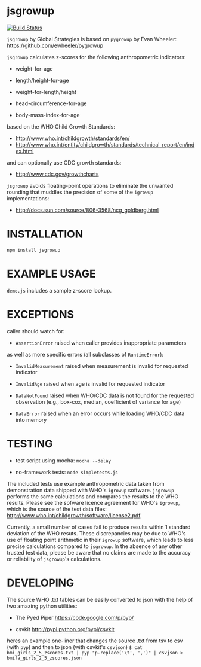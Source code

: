 jsgrowup
========

[![Build Status](https://travis-ci.org/elon-gs/jsgrowup.svg?branch=master)](https://travis-ci.org/elon-gs/jsgrowup.svg?branch=master)

`jsgrowup` by Global Strategies is based on `pygrowup` by Evan Wheeler:
https://github.com/ewheeler/pygrowup

`jsgrowup` calculates z-scores for the following anthropometric indicators:

* weight-for-age

* length/height-for-age

* weight-for-length/height

* head-circumference-for-age

* body-mass-index-for-age

based on the WHO Child Growth Standards:
* http://www.who.int/childgrowth/standards/en/
* http://www.who.int/entity/childgrowth/standards/technical_report/en/index.html

and can optionally use CDC growth standards:
* http://www.cdc.gov/growthcharts

`jsgrowup` avoids floating-point operations to eliminate the unwanted rounding
that muddles the precision of some of the `igrowup` implementations:
* http://docs.sun.com/source/806-3568/ncg_goldberg.html


INSTALLATION
============
`npm install jsgrowup`


EXAMPLE USAGE
=============

`demo.js` includes a sample z-score lookup.


EXCEPTIONS
==========

caller should watch for:

* `AssertionError` raised when caller provides inappropriate parameters

as well as more specific errors (all subclasses of `RuntimeError`):

* `InvalidMeasurement` raised when measurement is invalid for requested indicator

* `InvalidAge` raised when age is invalid for requested indicator

* `DataNotFound` raised when WHO/CDC data is not found for the requested observation (e.g., box-cox, median, coefficient of variance for age)

* `DataError` raised when an error occurs while loading WHO/CDC data into memory


TESTING
=======

* test script using mocha:
`mocha --delay`

* no-framework tests:
`node simpletests.js`

The included tests use example anthropometric data taken from
demonstration data shipped with WHO's `igrowup` software.
`jsgrowup` performs the same calculations and compares the results
to the WHO results.
Please see the sofware licence agreement for WHO's `igrowup`, which
is the source of the test data files:
http://www.who.int/childgrowth/software/license2.pdf

Currently, a small number of cases fail to produce results within 1 standard
deviation of the WHO resuts. These discrepancies may be due to WHO's
use of floating point arithmetic in their `igrowup` software, which leads to
less precise calculations compared to `jsgrowup`. In the absence of any other
trusted test data, please be aware that no claims are made to the
accuracy or reliability of `jsgrowup`'s calculations.


DEVELOPING
==========

The source WHO .txt tables can be easily converted to json with the help of
two amazing python utilities:

* The Pyed Piper https://code.google.com/p/pyp/

* csvkit http://pypi.python.org/pypi/csvkit

heres an example one-liner that changes the source .txt from tsv
to csv (with `pyp`) and then to json (with csvkit's `csvjson`)
`$ cat bmi_girls_2_5_zscores.txt | pyp "p.replace('\t', ',')" | csvjson > bmifa_girls_2_5_zscores.json`
